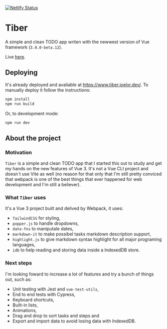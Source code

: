 [![Netlify Status](https://api.netlify.com/api/v1/badges/64c0bac5-8fd8-4dc9-aba0-398e7e159a4f/deploy-status)](https://app.netlify.com/sites/sad-perlman-3b5f49/deploys)

# Tiber

A simple and clean TODO app writen with the newwest version of Vue framework (`3.0.0-beta.12`).

Live [here](https://www.tiber.joelxr.dev).

## Deploying

It's already deployed and avaliable at https://www.tiber.joelxr.dev/. To manually deploy it follow the instructions:

```sh
npm install
npm run build
```

Or, to development mode:

```sh
npm run dev
```

## About the project

### Motivation

`Tiber` is a simple and clean TODO app that I started this out to study and get my hands on the new features of Vue 3. It's not a Vue CLI project and doesn`t use Vite as well (no reason for that only that I'm still pretty conviced that webpack is one of the best things that ever happened for web development and I'm still a believer).

### What `Tiber` uses

It's a Vue 3 project built and delived by Webpack, it uses:

- `TailwindCSS` for styling,
- `popper.js` to handle dropdowns,
- `date-fns` to maniputale dates,
- `markdown-it` to make possibel tasks markdown description support,
- `highlight.js` to give markdown syntax highlight for all major programing languages,
- `idb` to help reading and storing data inside a IndexedDB store.

### Next steps

I'm looking foward to increase a lot of features and try a bunch of things out, such as:

- Unit testing with Jest and `vue-test-utils`,
- End to end tests with Cypress,
- Keyboard shortcuts,
- Built-in lists,
- Animations,
- Drag and drop to sort tasks and steps and
- Export and import data to avoid losing data with IndexedDB.
